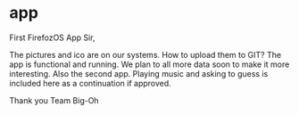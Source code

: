 app
===

First FirefozOS App
Sir,

The pictures and ico are on our systems. How to upload them to GIT?
The app is functional and running. We plan to all more data soon to make it more interesting.
Also the second app. Playing music and asking to guess is included here as a continuation if approved.

Thank you
Team Big-Oh
